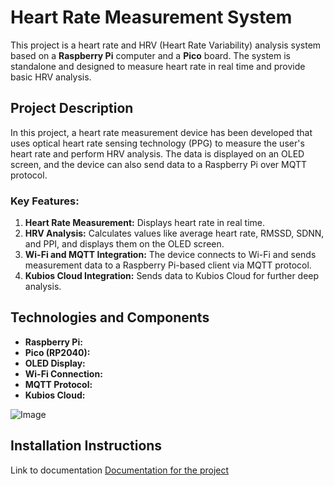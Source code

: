 # Heart Rate Measurement System

This project is a heart rate and HRV (Heart Rate Variability) analysis system based on a **Raspberry Pi** computer and a **Pico** board. The system is standalone and designed to measure heart rate in real time and provide basic HRV analysis.

## Project Description

In this project, a heart rate measurement device has been developed that uses optical heart rate sensing technology (PPG) to measure the user's heart rate and perform HRV analysis. The data is displayed on an OLED screen, and the device can also send data to a Raspberry Pi over MQTT protocol.

### Key Features:
1. **Heart Rate Measurement:** Displays heart rate in real time.
2. **HRV Analysis:** Calculates values like average heart rate, RMSSD, SDNN, and PPI, and displays them on the OLED screen.
3. **Wi-Fi and MQTT Integration:** The device connects to Wi-Fi and sends measurement data to a Raspberry Pi-based client via MQTT protocol.
4. **Kubios Cloud Integration:** Sends data to Kubios Cloud for further deep analysis.

## Technologies and Components
- **Raspberry Pi:** 
- **Pico (RP2040):** 
- **OLED Display:**
- **Wi-Fi Connection:**
- **MQTT Protocol:** 
- **Kubios Cloud:**

![Image](https://github.com/user-attachments/assets/6b12086a-71b2-4364-92ce-fc5099cd4374)


## Installation Instructions


Link to documentation
[Documentation for the project](https://docs.google.com/document/d/1E1HGq0qpaE9NDQxZzFscv9yeeOTT5V2wN36GgM1E8cI/edit?usp=sharing)
